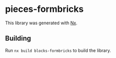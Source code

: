 # pieces-formbricks

This library was generated with [Nx](https://nx.dev).

## Building

Run `nx build blocks-formbricks` to build the library.
